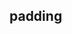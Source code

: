 ## padding


<!-- CSSJSON.padding.description -->

<!-- CSSJSON.padding.syntax -->

<!-- CSSJSON.padding.values -->

<!-- CSSJSON.padding.compatibility -->

<!-- CSSJSON.padding.reference -->